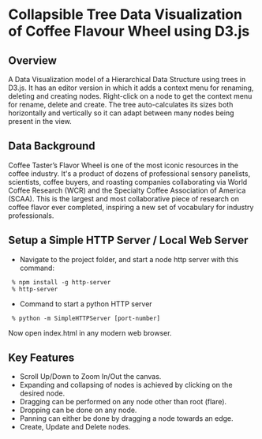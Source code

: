 
Collapsible Tree Data Visualization of Coffee Flavour Wheel using D3.js
==========================================================================

Overview
--------------------------------------------------------------------------
A Data Visualization model of a Hierarchical Data Structure using trees in D3.js. It has an editor version in which it adds a context menu for renaming, deleting and creating nodes. Right-click on a node to get the context menu for rename, delete and create. The tree auto-calculates its sizes both horizontally and vertically so it can adapt between many nodes being present in the view.

Data Background
--------------------------------------------------------------------------
Coffee Taster’s Flavor Wheel is one of the most iconic resources in the coffee industry. It's a product of dozens of professional sensory panelists, scientists, coffee buyers, and roasting companies collaborating via World Coffee Research (WCR) and the Specialty Coffee Association of America (SCAA). This is the largest and most collaborative piece of research on coffee flavor ever completed, inspiring a new set of vocabulary for industry professionals.

Setup a Simple HTTP Server / Local Web Server
--------------------------------------------------------------------------

 - Navigate to the project folder, and start a node http server with this command:
```
 % npm install -g http-server
 % http-server
```
 - Command to start a python HTTP server
```
 % python -m SimpleHTTPServer [port-number]
```

Now open index.html in any modern web browser.

Key Features
--------------------------------------------------------------------------
 - Scroll Up/Down to Zoom In/Out the canvas.
 - Expanding and collapsing of nodes is achieved by clicking on the desired node.
 - Dragging can be performed on any node other than root (flare).
 - Dropping can be done on any node.
 - Panning can either be done by dragging a node towards an edge.
 - Create, Update and Delete nodes.
